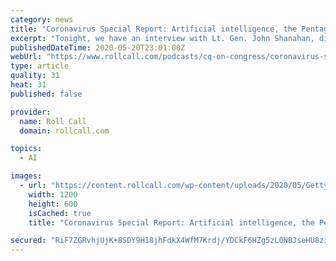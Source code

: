 ```yaml
---
category: news
title: "Coronavirus Special Report: Artificial intelligence, the Pentagon and the pandemic"
excerpt: "Tonight, we have an interview with Lt. Gen. John Shanahan, director of the Pentagon's Joint Artificial Intelligence Center."
publishedDateTime: 2020-05-20T23:01:00Z
webUrl: "https://www.rollcall.com/podcasts/cq-on-congress/coronavirus-special-report-artificial-intelligence-the-pentagon-and-the-pandemic/"
type: article
quality: 31
heat: 31
published: false

provider:
  name: Roll Call
  domain: rollcall.com

topics:
  - AI

images:
  - url: "https://content.rollcall.com/wp-content/uploads/2020/05/GettyImages-1207575702.jpg?resize=1200,600"
    width: 1200
    height: 600
    isCached: true
    title: "Coronavirus Special Report: Artificial intelligence, the Pentagon and the pandemic"

secured: "RiF7ZGRvhjUjK+8SDY9H18jhFdkX4WfM7Krdj/YDCkF6HZg5zL0NBJseHU8zi9PthEaEcJevcZ7iyV50Nso/O0f4Nyq45XeGNJQ0rgD46PsmonpNq0q9Vyukh2scLZxwW0b02QYy+2lhx4yUdpgR6pGV+kxwhKjgSi+MH886OQ4PDsQg115C62D5bRSAdpjtrPaB8hxbiINIUKYXZuG/ON5xH+ZI4YJcHVpZsLm3JHiPwM0G6roRUcdjlJAPMRAN838iHky3SQaRenqbNdS93QL2QxkI/XqFjQM/e8NNItKOdgvc7VOCZUB2578AEKgZqyGhTfE/7zMocG8sYeRWcZWOt3nliS1LXawces6kbMQxv/7Fvo1vxhsnZfLK0enT3AYoFo1S2femiqjOCkeISW2Rj53XqRd7GqEpvBtU/Ae4x2Kox6HBgjBC5ihjR0rA+5SalipCkd2LZxP7PGFvxzoKWX1r9nu16SDV32pEz+A=;mJXGwzU7Xi+bKR+oqI/hrQ=="
---
```


